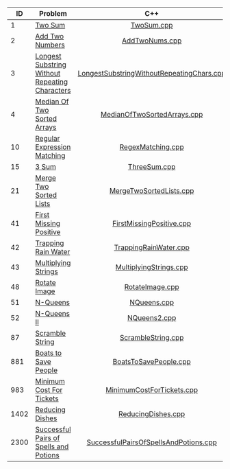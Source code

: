 | ID   | Problem                                                                                                                         |                                            C++                                             |
|------|---------------------------------------------------------------------------------------------------------------------------------|:------------------------------------------------------------------------------------------:|
| 1    | [Two Sum](https://leetcode.com/problems/two-sum/)                                                                               |                                [TwoSum.cpp](cpp/TwoSum.cpp)                                |
| 2    | [Add Two Numbers](https://leetcode.com/problems/add-two-numbers/)                                                               |                            [AddTwoNums.cpp](cpp/AddTwoNums.cpp)                            |
| 3    | [Longest Substring Without Repeating Characters](https://leetcode.com/problems/longest-substring-without-repeating-characters/) | [LongestSubstringWithoutRepeatingChars.cpp](cpp/LongestSubstringWithoutRepeatingChars.cpp) |
| 4    | [Median Of Two Sorted Arrays](https://leetcode.com/problems/median-of-two-sorted-arrays/)                                       |               [MedianOfTwoSortedArrays.cpp](cpp/MedianOfTwoSortedArrays.cpp)               |
| 10   | [Regular Expression Matching](https://leetcode.com/problems/regular-expression-matching/)                                       |                         [RegexMatching.cpp](cpp/RegexMatching.cpp)                         |
| 15   | [3 Sum](https://leetcode.com/problems/3sum/)                                                                                    |                              [ThreeSum.cpp](cpp/ThreeSum.cpp)                              |
| 21   | [Merge Two Sorted Lists](https://leetcode.com/problems/merge-two-sorted-lists/)                                                 |                   [MergeTwoSortedLists.cpp](cpp/MergeTwoSortedLists.cpp)                   |
| 41   | [First Missing Positive](https://leetcode.com/problems/first-missing-positive/)                                                 |                  [FirstMissingPositive.cpp](cpp/FirstMissingPositive.cpp)                  |
| 42   | [Trapping Rain Water](https://leetcode.com/problems/trapping-rain-water/)                                                       |                     [TrappingRainWater.cpp](cpp/TrappingRainWater.cpp)                     |
| 43   | [Multiplying Strings](https://leetcode.com/problems/multiply-strings/)                                                          |                    [MultiplyingStrings.cpp](cpp/MultiplyingStrings.cpp)                    |
| 48   | [Rotate Image](https://leetcode.com/problems/rotate-image/)                                                                     |                           [RotateImage.cpp](cpp/RotateImage.cpp)                           |
| 51   | [N-Queens](https://leetcode.com/problems/n-queens/)                                                                             |                               [NQueens.cpp](cpp/NQueens.cpp)                               |
| 52   | [N-Queens II](https://leetcode.com/problems/n-queens-ii/)                                                                       |                              [NQueens2.cpp](cpp/NQueens2.cpp)                              |
| 87   | [Scramble String](https://leetcode.com/problems/scramble-string/)                                                               |                        [ScrambleString.cpp](cpp/ScrambleString.cpp)                        |
| 881  | [Boats to Save People](https://leetcode.com/problems/boats-to-save-people/)                                                     |                     [BoatsToSavePeople.cpp](cpp/BoatsToSavePeople.cpp)                     |
| 983  | [Minimum Cost For Tickets](https://leetcode.com/problems/minimum-cost-for-tickets/)                                             |                 [MinimumCostForTickets.cpp](cpp/MinimumCostForTickets.cpp)                 |
| 1402 | [Reducing Dishes](https://leetcode.com/problems/reducing-dishes/)                                                               |                        [ReducingDishes.cpp](cpp/ReducingDishes.cpp)                        |
| 2300 | [ Successful Pairs of Spells and Potions](https://leetcode.com/problems/successful-pairs-of-spells-and-potions/)                |     [SuccessfulPairsOfSpellsAndPotions.cpp](cpp/SuccessfulPairsOfSpellsAndPotions.cpp)     |